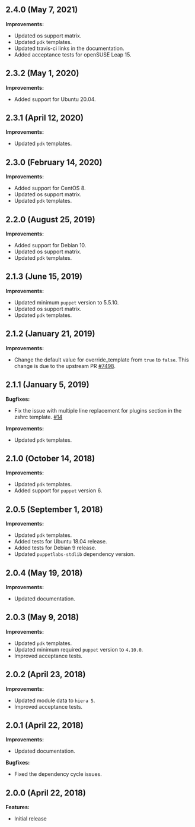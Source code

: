 ## 2.4.0 (May 7, 2021)

**Improvements:**

- Updated os support matrix.
- Updated `pdk` templates.
- Updated travis-ci links in the documentation.
- Added acceptance tests for openSUSE Leap 15.

## 2.3.2 (May 1, 2020)

**Improvements:**

- Added support for Ubuntu 20.04.

## 2.3.1 (April 12, 2020)

**Improvements:**

- Updated `pdk` templates.

## 2.3.0 (February 14, 2020)

**Improvements:**

- Added support for CentOS 8.
- Updated os support matrix.
- Updated `pdk` templates.

## 2.2.0 (August 25, 2019)

**Improvements:**

- Added support for Debian 10.
- Updated os support matrix.
- Updated `pdk` templates.

## 2.1.3 (June 15, 2019)

**Improvements:**

- Updated minimum `puppet` version to 5.5.10.
- Updated os support matrix.
- Updated `pdk` templates.

## 2.1.2 (January 21, 2019)

**Improvements:**

  - Change the default value for override_template from `true` to `false`. This change is due to the upstream PR [#7498](https://github.com/robbyrussell/oh-my-zsh/pull/7498).

## 2.1.1 (January 5, 2019)

**Bugfixes:**

  - Fix the issue with multiple line replacement for plugins section in the zshrc template. [#14](https://github.com/rehanone/puppet-ohmyzsh/pull/14)

**Improvements:**

- Updated `pdk` templates.

## 2.1.0 (October 14, 2018)

**Improvements:**

- Updated `pdk` templates.
- Added support for `puppet` version 6.

## 2.0.5 (September 1, 2018)

**Improvements:**

- Updated `pdk` templates.
- Added tests for Ubuntu 18.04 release.
- Added tests for Debian 9 release.
- Updated `puppetlabs-stdlib` dependency version.

## 2.0.4 (May 19, 2018)

**Improvements:**

- Updated documentation.

## 2.0.3 (May 9, 2018)

**Improvements:**

- Updated `pdk` templates.
- Updated minimum required `puppet` version to `4.10.0`.
- Improved acceptance tests.

## 2.0.2 (April 23, 2018)

**Improvements:**

  - Updated module data to `hiera 5`.
  - Improved acceptance tests.

## 2.0.1 (April 22, 2018)

**Improvements:**

  - Updated documentation.

**Bugfixes:**

  - Fixed the dependency cycle issues.

## 2.0.0 (April 22, 2018)

**Features:**

  - Initial release

